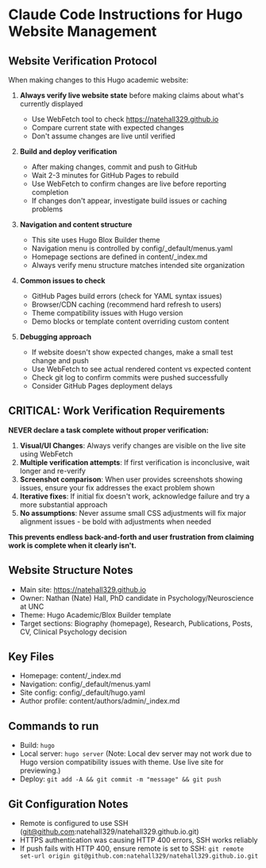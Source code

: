 # Claude Code Instructions for Hugo Website Management

## Website Verification Protocol
When making changes to this Hugo academic website:

1. **Always verify live website state** before making claims about what's currently displayed
   - Use WebFetch tool to check https://natehall329.github.io 
   - Compare current state with expected changes
   - Don't assume changes are live until verified

2. **Build and deploy verification**
   - After making changes, commit and push to GitHub
   - Wait 2-3 minutes for GitHub Pages to rebuild
   - Use WebFetch to confirm changes are live before reporting completion
   - If changes don't appear, investigate build issues or caching problems

3. **Navigation and content structure**
   - This site uses Hugo Blox Builder theme
   - Navigation menu is controlled by config/_default/menus.yaml
   - Homepage sections are defined in content/_index.md
   - Always verify menu structure matches intended site organization

4. **Common issues to check**
   - GitHub Pages build errors (check for YAML syntax issues)
   - Browser/CDN caching (recommend hard refresh to users)
   - Theme compatibility issues with Hugo version
   - Demo blocks or template content overriding custom content

5. **Debugging approach**
   - If website doesn't show expected changes, make a small test change and push
   - Use WebFetch to see actual rendered content vs expected content
   - Check git log to confirm commits were pushed successfully
   - Consider GitHub Pages deployment delays

## CRITICAL: Work Verification Requirements
**NEVER declare a task complete without proper verification:**

1. **Visual/UI Changes**: Always verify changes are visible on the live site using WebFetch
2. **Multiple verification attempts**: If first verification is inconclusive, wait longer and re-verify
3. **Screenshot comparison**: When user provides screenshots showing issues, ensure your fix addresses the exact problem shown
4. **Iterative fixes**: If initial fix doesn't work, acknowledge failure and try a more substantial approach
5. **No assumptions**: Never assume small CSS adjustments will fix major alignment issues - be bold with adjustments when needed

**This prevents endless back-and-forth and user frustration from claiming work is complete when it clearly isn't.**

## Website Structure Notes
- Main site: https://natehall329.github.io
- Owner: Nathan (Nate) Hall, PhD candidate in Psychology/Neuroscience at UNC
- Theme: Hugo Academic/Blox Builder template
- Target sections: Biography (homepage), Research, Publications, Posts, CV, Clinical Psychology decision

## Key Files
- Homepage: content/_index.md
- Navigation: config/_default/menus.yaml
- Site config: config/_default/hugo.yaml
- Author profile: content/authors/admin/_index.md

## Commands to run
- Build: `hugo`
- Local server: `hugo server` (Note: Local dev server may not work due to Hugo version compatibility issues with theme. Use live site for previewing.)
- Deploy: `git add -A && git commit -m "message" && git push`

## Git Configuration Notes
- Remote is configured to use SSH (git@github.com:natehall329/natehall329.github.io.git)
- HTTPS authentication was causing HTTP 400 errors, SSH works reliably
- If push fails with HTTP 400, ensure remote is set to SSH: `git remote set-url origin git@github.com:natehall329/natehall329.github.io.git`